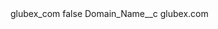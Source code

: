 <?xml version="1.0" encoding="UTF-8"?>
<CustomMetadata xmlns="http://soap.sforce.com/2006/04/metadata" xmlns:xsi="http://www.w3.org/2001/XMLSchema-instance" xmlns:xsd="http://www.w3.org/2001/XMLSchema">
    <label>glubex_com</label>
    <protected>false</protected>
    <values>
        <field>Domain_Name__c</field>
        <value xsi:type="xsd:string">glubex.com</value>
    </values>
</CustomMetadata>
